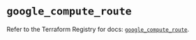 # `google_compute_route`

Refer to the Terraform Registry for docs: [`google_compute_route`](https://registry.terraform.io/providers/hashicorp/google-beta/5.13.0/docs/resources/google_compute_route).
